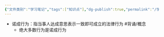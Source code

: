```yaml
---
{"文件类别":"学习笔记","tags":["知识点"],"dg-publish":true,"permalink":"/学习笔记studyup/知识点cheese/诺成行为/","dgPassFrontmatter":true,"created":"2024-09-13T08:54:02.904+08:00","updated":"2024-10-13T17:39:34.044+08:00"}
---
```


- 诺成行为：指当事人达成意思表示一致即可成立的法律行为 #背诵/概念 
	- 绝大多数行为是诺成行为